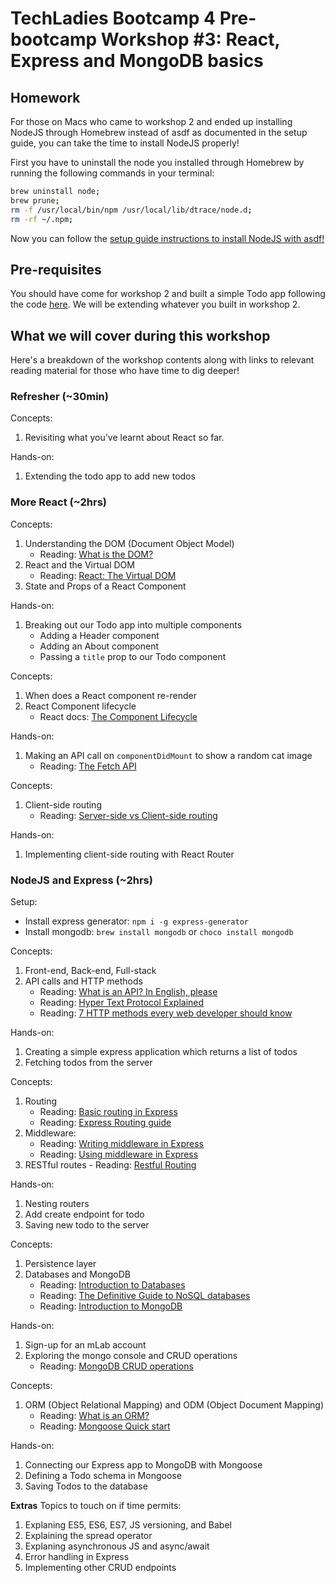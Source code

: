 # TechLadies Bootcamp 4 Pre-bootcamp Workshop #3: React, Express and MongoDB basics

## Homework
For those on Macs who came to workshop 2 and ended up installing NodeJS through Homebrew instead of asdf as documented in the setup guide, you can take the time to install NodeJS properly!

First you have to uninstall the node you installed through Homebrew by running the following commands in your terminal:

```bash
brew uninstall node;
brew prune;
rm -f /usr/local/bin/npm /usr/local/lib/dtrace/node.d;
rm -rf ~/.npm;
```

Now you can follow the [setup guide instructions to install NodeJS with asdf!](https://github.com/TechLadies/bootcamp-4-technical-task/blob/master/setup-guide.md#nodejs-and-npm)

## Pre-requisites
You should have come for workshop 2 and built a simple Todo app following the code [here](https://github.com/spinningarrow/react-todo-list). We will be extending whatever you built in workshop 2.

## What we will cover during this workshop
Here's a breakdown of the workshop contents along with links to relevant reading material for those who have time to dig deeper!

### Refresher (~30min)
Concepts:
1. Revisiting what you've learnt about React so far.

Hands-on:
1. Extending the todo app to add new todos

### More React (~2hrs)
Concepts:
1. Understanding the DOM (Document Object Model)
    - Reading: [What is the DOM?](https://css-tricks.com/dom/)
2. React and the Virtual DOM
    - Reading: [React: The Virtual DOM](https://www.codecademy.com/articles/react-virtual-dom)
3. State and Props of a React Component

Hands-on:
1. Breaking out our Todo app into multiple components
    - Adding a Header component
    - Adding an About component
    - Passing a `title` prop to our Todo component

Concepts:
1. When does a React component re-render
2. React Component lifecycle
    - React docs: [The Component Lifecycle](https://reactjs.org/docs/react-component.html#the-component-lifecycle)

Hands-on:
1. Making an API call on `componentDidMount` to show a random cat image
    - Reading: [The Fetch API](https://developer.mozilla.org/en-US/docs/Web/API/Fetch_API)

Concepts:
1. Client-side routing
    - Reading: [Server-side vs Client-side routing](https://medium.com/@wilbo/server-side-vs-client-side-routing-71d710e9227f)

Hands-on:
1. Implementing client-side routing with React Router

### NodeJS and Express (~2hrs)
Setup:
- Install express generator: `npm i -g express-generator`
- Install mongodb: `brew install mongodb` or `choco install mongodb`

Concepts:
1. Front-end, Back-end, Full-stack
2. API calls and HTTP methods
    - Reading: [What is an API? In English, please](https://medium.freecodecamp.org/what-is-an-api-in-english-please-b880a3214a82)
    - Reading: [Hyper Text Protocol Explained](https://www.lifewire.com/hypertext-transfer-protocol-817944)
    - Reading: [7 HTTP methods every web developer should know](https://assertible.com/blog/7-http-methods-every-web-developer-should-know-and-how-to-test-them)

Hands-on:
1. Creating a simple express application which returns a list of todos
2. Fetching todos from the server

Concepts:
1. Routing
    - Reading: [Basic routing in Express](https://expressjs.com/en/starter/basic-routing.html)
    - Reading: [Express Routing guide](https://expressjs.com/en/guide/routing.html)
2. Middleware:
    - Reading: [Writing middleware in Express](https://expressjs.com/en/guide/writing-middleware.html)
    - Reading: [Using middleware in Express](https://expressjs.com/en/guide/using-middleware.html)
  3. RESTful routes
    - Reading: [Restful Routing](https://medium.com/@thejasonfile/restful-routing-2056f799223e)

Hands-on:
1. Nesting routers
2. Add create endpoint for todo
3. Saving new todo to the server

Concepts:
1. Persistence layer
2. Databases and MongoDB
    - Reading: [Introduction to Databases](https://en.wikiversity.org/wiki/Introduction_to_Databases)
    - Reading: [The Definitive Guide to NoSQL databases](https://www.toptal.com/database/the-definitive-guide-to-nosql-databases)
    - Reading: [Introduction to MongoDB](https://docs.mongodb.com/manual/introduction/)

Hands-on:
1. Sign-up for an mLab account
2. Exploring the mongo console and CRUD operations
    - Reading: [MongoDB CRUD operations](https://docs.mongodb.com/manual/crud/)

Concepts:
1. ORM (Object Relational Mapping) and ODM (Object Document Mapping)
    - Reading: [What is an ORM?](https://stackoverflow.com/questions/1279613/what-is-an-orm-and-where-can-i-learn-more-about-it)
    - Reading: [Mongoose Quick start](http://mongoosejs.com/docs/index.html)

Hands-on:
1. Connecting our Express app to MongoDB with Mongoose
2. Defining a Todo schema in Mongoose
3. Saving Todos to the database

**Extras**
Topics to touch on if time permits:
1. Explaning ES5, ES6, ES7, JS versioning, and Babel
2. Explaining the spread operator
3. Explaning asynchronous JS and async/await
4. Error handling in Express
5. Implementing other CRUD endpoints
